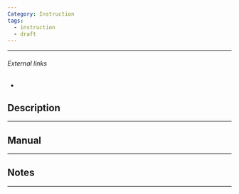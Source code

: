 ```yaml
---
Category: Instruction
tags:
  - instruction
  - draft
---
```

---
###### External links
- 
## Description


---
## Manual


---
## Notes


---